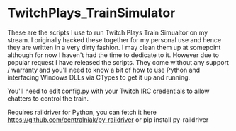 # TwitchPlays_TrainSimulator

These are the scripts I use to run Twitch Plays Train Simualtor on my stream. I originally hacked these together for my personal use and hence they are written in a very dirty fashion. I may clean them up at somepoint although for now I haven't had the time to dedicate to it. However due to popular request I have released the scripts. They come without any support / warranty and you'll need to know a bit of how to use Python and interfacing Windows DLLs via CTypes to get it up and running.

You'll need to edit config.py with your Twitch IRC credentials to allow chatters to control the train. 

Requires raildriver for Python, you can fetch it here https://github.com/centralniak/py-raildriver or pip install py-raildriver
